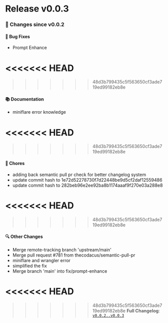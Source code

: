 # Release v0.0.3

### 🔄 Changes since v0.0.2

#### 🐛 Bug Fixes

- Prompt Enhance

<<<<<<< HEAD
=======

>>>>>>> 48d3b799435c5f563650cf3ade719ed99182eb8e
#### 📚 Documentation

- miniflare error knowledge

<<<<<<< HEAD
=======

>>>>>>> 48d3b799435c5f563650cf3ade719ed99182eb8e
#### 🔧 Chores

- adding back semantic pull pr check for better changelog system
- update commit hash to 1e72d52278730f7d22448be9d5cf2daf12559486
- update commit hash to 282beb96e2ee92ba8b1174aaaf9f270e03a288e8

<<<<<<< HEAD
=======

>>>>>>> 48d3b799435c5f563650cf3ade719ed99182eb8e
#### 🔍 Other Changes

- Merge remote-tracking branch 'upstream/main'
- Merge pull request #781 from thecodacus/semantic-pull-pr
- miniflare and wrangler error
- simplified the fix
- Merge branch 'main' into fix/prompt-enhance

<<<<<<< HEAD
=======

>>>>>>> 48d3b799435c5f563650cf3ade719ed99182eb8e
**Full Changelog**: [`v0.0.2..v0.0.3`](https://github.com/stackblitz-labs/bolt.diy/compare/v0.0.2...v0.0.3)
